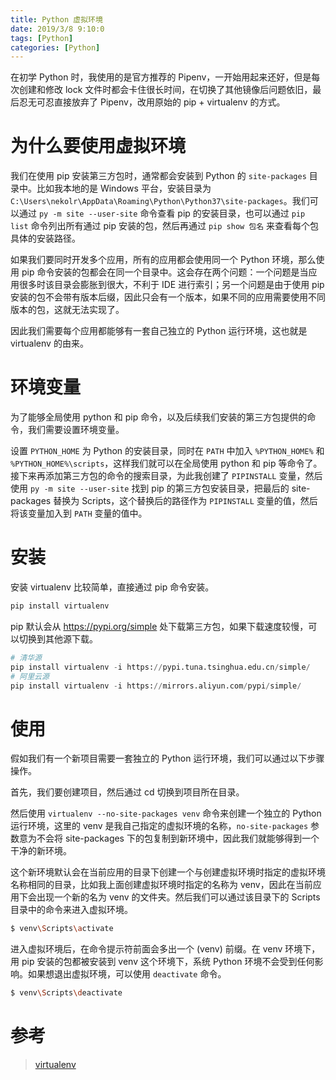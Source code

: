 ```yaml
---
title: Python 虚拟环境
date: 2019/3/8 9:10:0
tags: [Python]
categories: [Python]
---
```

在初学 Python 时，我使用的是官方推荐的 Pipenv，一开始用起来还好，但是每次创建和修改 lock 文件时都会卡住很长时间，在切换了其他镜像后问题依旧，最后忍无可忍直接放弃了 Pipenv，改用原始的 pip + virtualenv 的方式。  

<!--more-->

# 为什么要使用虚拟环境
我们在使用 pip 安装第三方包时，通常都会安装到 Python 的 `site-packages` 目录中。比如我本地的是 Windows 平台，安装目录为 `C:\Users\nekolr\AppData\Roaming\Python\Python37\site-packages`。我们可以通过 `py -m site --user-site` 命令查看 pip 的安装目录，也可以通过 `pip list` 命令列出所有通过 pip 安装的包，然后再通过 `pip show 包名` 来查看每个包具体的安装路径。  

如果我们要同时开发多个应用，所有的应用都会使用同一个 Python 环境，那么使用 pip 命令安装的包都会在同一个目录中。这会存在两个问题：一个问题是当应用很多时该目录会膨胀到很大，不利于 IDE 进行索引；另一个问题是由于使用 pip 安装的包不会带有版本后缀，因此只会有一个版本，如果不同的应用需要使用不同版本的包，这就无法实现了。  

因此我们需要每个应用都能够有一套自己独立的 Python 运行环境，这也就是 virtualenv 的由来。  

# 环境变量
为了能够全局使用 python 和 pip 命令，以及后续我们安装的第三方包提供的命令，我们需要设置环境变量。  

设置 `PYTHON_HOME` 为 Python 的安装目录，同时在 `PATH` 中加入 `%PYTHON_HOME%` 和 `%PYTHON_HOME%\scripts`，这样我们就可以在全局使用 python 和 pip 等命令了。接下来再添加第三方包的命令的搜索目录，为此我创建了 `PIPINSTALL` 变量，然后使用 `py -m site --user-site` 找到 pip 的第三方包安装目录，把最后的 site-packages 替换为 Scripts，这个替换后的路径作为 `PIPINSTALL` 变量的值，然后将该变量加入到 `PATH` 变量的值中。  

# 安装
安装 virtualenv 比较简单，直接通过 pip 命令安装。  

```python
pip install virtualenv
```

pip 默认会从 <https://pypi.org/simple> 处下载第三方包，如果下载速度较慢，可以切换到其他源下载。  

```python
# 清华源
pip install virtualenv -i https://pypi.tuna.tsinghua.edu.cn/simple/
# 阿里云源
pip install virtualenv -i https://mirrors.aliyun.com/pypi/simple/
```

# 使用
假如我们有一个新项目需要一套独立的 Python 运行环境，我们可以通过以下步骤操作。  

首先，我们要创建项目，然后通过 cd 切换到项目所在目录。  

然后使用 `virtualenv --no-site-packages venv` 命令来创建一个独立的 Python 运行环境，这里的 venv 是我自己指定的虚拟环境的名称，`no-site-packages` 参数意为不会将 site-packages 下的包复制到新环境中，因此我们就能够得到一个干净的新环境。  

这个新环境默认会在当前应用的目录下创建一个与创建虚拟环境时指定的虚拟环境名称相同的目录，比如我上面创建虚拟环境时指定的名称为 venv，因此在当前应用下会出现一个新的名为 venv 的文件夹。然后我们可以通过该目录下的 Scripts 目录中的命令来进入虚拟环境。  

```bash
$ venv\Scripts\activate
```

进入虚拟环境后，在命令提示符前面会多出一个 (venv) 前缀。在 venv 环境下，用 pip 安装的包都被安装到 venv 这个环境下，系统 Python 环境不会受到任何影响。如果想退出虚拟环境，可以使用 `deactivate` 命令。  

```bash
$ venv\Scripts\deactivate
```

# 参考
> [virtualenv](https://www.liaoxuefeng.com/wiki/0014316089557264a6b348958f449949df42a6d3a2e542c000/001432712108300322c61f256c74803b43bfd65c6f8d0d0000)